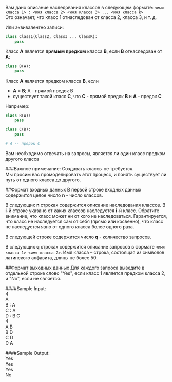 Вам дано описание наследования классов в следующем формате:
`<имя класса 1> : <имя класса 2> <имя класса 3> ... <имя класса k>`  
Это означает, что класс 1 отнаследован от класса 2, класса 3, и т. д.

Или эквивалентно записи:  
```python
class Class1(Class2, Class3 ... ClassK):
    pass
```
Класс **A** является **прямым предком** класса **B**, если **B** отнаследован от **A**:  
```python
class B(A):
    pass
```

Класс **A** является предком класса **B**, если
- **A** = **B**;
A - прямой предок B
- существует такой класс **C**, что **C** - прямой предок **B** и **A** - предок **C**

Например:
```python
class B(A):
    pass

class C(B):
    pass

# A -- предок С
```

Вам необходимо отвечать на запросы, является ли один класс предком другого класса

###Важное примечание:
Создавать классы не требуется.  
Мы просим вас промоделировать этот процесс, и понять существует ли путь от одного класса до другого.

##Формат входных данных
В первой строке входных данных содержится целое число **n** - число классов.

В следующих **n** строках содержится описание наследования классов. В **i**-й строке указано от каких классов наследуется **i**-й класс. Обратите внимание, что класс может ни от кого не наследоваться. Гарантируется, что класс не наследуется сам от себя (прямо или косвенно), что класс не наследуется явно от одного класса более одного раза.

В следующей строке содержится число **q** - количество запросов.

В следующих **q** строках содержится описание запросов в формате `<имя класса 1> <имя класса 2>`.
Имя класса – строка, состоящая из символов латинского алфавита, длины не более 50.

##Формат выходных данных
Для каждого запроса выведите в отдельной строке слово "Yes", если класс 1 является предком класса 2, и "No", если не является.

####Sample Input:  
4  
A  
B : A  
C : A  
D : B C  
4  
A B  
B D  
C D  
D A  

####Sample Output:  
Yes  
Yes  
Yes  
No
